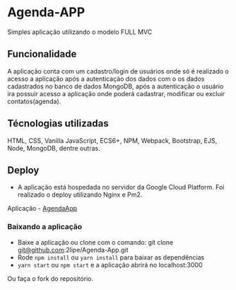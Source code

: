 # Agenda-APP

Simples aplicação utilizando o modelo FULL MVC

## Funcionalidade

A aplicação conta com um cadastro/login de usuários onde só é realizado o acesso a aplicação após a autenticação
dos dados com o os dados cadastrados no banco de dados MongoDB, após a autenticação o usuário ira possuir acesso
a aplicação onde poderá cadastrar, modificar ou excluir contatos(agenda).

## Técnologias utilizadas

HTML, CSS, Vanilla JavaScript, ECS6+, NPM, Webpack, Bootstrap, EJS, Node, MongoDB, dentre outras.

## Deploy

- A aplicação está hospedada no servidor da Google Cloud Platform.
  Foi realizado o deploy utilizando Nginx e Pm2.

Aplicação - [AgendaApp](http://35.247.251.247/)

### Baixando a aplicação

- Baixe a aplicação ou clone com o comando: git clone git@github.com:2lipe/Agenda-App.git
- Rode `npm install` ou `yarn install` para baixar as dependências
- `yarn start` ou `npm start` e a aplicação abrirá no localhost:3000

Ou faça o fork do repositório.
